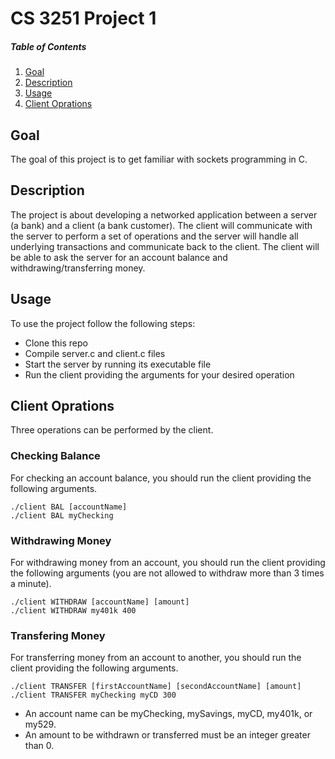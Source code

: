 # CS 3251 Project 1

##### Table of Contents  
1. [Goal](#goal)  
2. [Description](#description) 
3. [Usage](#usage) 
4. [Client Oprations](#client-oprations) 

## Goal

The goal of this project is to get familiar with sockets programming in C.

## Description

The project is about developing a networked application between a server (a bank) and a client (a bank customer). The client will communicate with the server to perform a set of operations and the server will handle all underlying transactions and communicate back to the client. The client will be able to ask the server for an account balance and withdrawing/transferring money.

## Usage

To use the project follow the following steps:

- Clone this repo
- Compile server.c and client.c files
- Start the server by running its executable file
- Run the client providing the arguments for your desired operation

## Client Oprations

Three operations can be performed by the client.

### Checking Balance

For checking an account balance, you should run the client providing the following arguments.

    ./client BAL [accountName]
    ./client BAL myChecking

### Withdrawing Money

For withdrawing money from an account, you should run the client providing the following arguments (you are not allowed to withdraw more than 3 times a minute).

    ./client WITHDRAW [accountName] [amount]
    ./client WITHDRAW my401k 400

### Transfering Money

For transferring money from an account to another, you should run the client providing the following arguments.

    ./client TRANSFER [firstAccountName] [secondAccountName] [amount]
    ./client TRANSFER myChecking myCD 300

- An account name can be myChecking, mySavings, myCD, my401k, or my529.
- An amount to be withdrawn or transferred must be an integer greater than 0.

